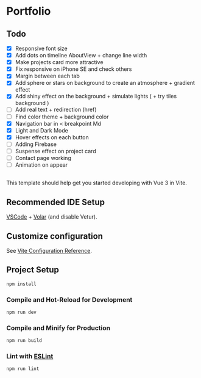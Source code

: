 # Portfolio

## Todo
- [x] Responsive font size
- [x] Add dots on timeline AboutView + change line width
- [x] Make projects card more attractive
- [x] Fix responsive on iPhone SE and check others
- [x] Margin between each tab
- [x] Add sphere or stars on background to create an atmosphere + gradient effect
- [x] Add shiny effect on the background + simulate lights ( + try tiles background )
- [ ] Add real text + redirection (href)
- [ ] Find color theme + background color
- [x] Navigation bar in < breakpoint Md
- [x] Light and Dark Mode
- [x] Hover effects on each button
- [ ] Adding Firebase
- [ ] Suspense effect on project card
- [ ] Contact page working
- [ ] Animation on appear

##
This template should help get you started developing with Vue 3 in Vite.

## Recommended IDE Setup

[VSCode](https://code.visualstudio.com/) + [Volar](https://marketplace.visualstudio.com/items?itemName=Vue.volar) (and disable Vetur).

## Customize configuration

See [Vite Configuration Reference](https://vitejs.dev/config/).

## Project Setup

```sh
npm install
```

### Compile and Hot-Reload for Development

```sh
npm run dev
```

### Compile and Minify for Production

```sh
npm run build
```

### Lint with [ESLint](https://eslint.org/)

```sh
npm run lint
```
